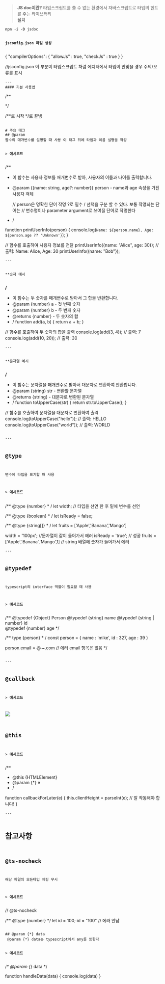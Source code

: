 <blockquote>
<p> <strong>JS doc이란?</strong>
타입스크립트를 쓸 수 없는 환경에서 자바스크립트로 타입의 힌트를 주는 라이브러리<br />
<strong>설치</strong></p>
</blockquote>
<pre><code>npm -i -D jsdoc

**jsconfig.json 파일 생성**</code></pre><p>{
 &quot;compilerOptions&quot;: {
  &quot;allowJs&quot; : true,
  &quot;checkJs&quot; : true
 }
}</p>
<p>//jsconfig.json 이 부분이 타입스크립트 처럼 에디터에서 타입이 안맞을 경우 주의/오류를 표시</p>
<pre><code>---
#### 기본 사용법</code></pre><p>/**</p>
<p>*/ </p>
<p>/**로 시작 */로 끝냄 </p>
<pre><code>
# 주요 태그 
## @param
함수의 매개변수를 설명할 때 사용 이 태그 뒤에 타입과 이름 설명을 작성

&gt; **예시코드**
</code></pre><p>/**</p>
<ul>
<li><p>이 함수는 사용자 정보를 매개변수로 받아, 사용자의 이름과 나이를 출력합니다.</p>
</li>
<li><p>@param {{name: string, age?: number}} person - name과 age 속성을 가진 사용자 객체</p>
<p>// person은 명확한 단어 작명 ?로 필수 / 선택을 구분 할 수 있다. 보통 작명되는 단어는
// 변수명이나 parameter argument로 쓰여질 단어로 작명한다</p>
</li>
<li><p>/</p>
</li>
</ul>
<p>function printUserInfo(person) {
    console.log(<code>Name: ${person.name}, Age: ${person.age ?? 'Unknown'}</code>);
}</p>
<p>// 함수를 호출하여 사용자 정보를 전달
printUserInfo({name: &quot;Alice&quot;, age: 30});  // 출력: Name: Alice, Age: 30
printUserInfo({name: &quot;Bob&quot;});     </p>
<pre><code>---

**숫자 예시 **</code></pre><p>/**</p>
<ul>
<li>이 함수는 두 숫자를 매개변수로 받아서 그 합을 반환합니다.</li>
<li>@param {number} a - 첫 번째 숫자</li>
<li>@param {number} b - 두 번째 숫자</li>
<li>@returns {number} - 두 숫자의 합</li>
<li>/
function add(a, b) {
  return a + b;
}</li>
</ul>
<p>// 함수를 호출하여 두 숫자의 합을 출력
console.log(add(3, 4));  // 출력: 7
console.log(add(10, 20));  // 출력: 30</p>
<pre><code>---

**문자열 예시 **</code></pre><p>/**</p>
<ul>
<li>이 함수는 문자열을 매개변수로 받아서 대문자로 변환하여 반환합니다.</li>
<li>@param {string} str - 변환할 문자열</li>
<li>@returns {string} - 대문자로 변환된 문자열</li>
<li>/
function toUpperCase(str) {
  return str.toUpperCase();
}</li>
</ul>
<p>// 함수를 호출하여 문자열을 대문자로 변환하여 출력
console.log(toUpperCase(&quot;hello&quot;));  // 출력: HELLO
console.log(toUpperCase(&quot;world&quot;));  // 출력: WORLD</p>
<pre><code>
---

## @type
변수에 타입을 표기할 때 사용

&gt; **예시코드**
</code></pre><p>/** @type {number} * /
let width; // 타입을 선언 한 후 밑에 변수를 선언</p>
<p>/** @type {boolean} * /
let isReady = false;</p>
<p>/** @type {string[]} * /
let fruits = ['Apple','Banana','Mango']</p>
<p>width = '100px'; //문자열이 같이 들어가서 에러
isReady = 'true';  // 성공
fruits = ['Apple','Banana','Mango',1] // string 배열에 숫자가 들어가서 에러</p>
<pre><code>---

## @typedef
typescript의 interface 역할이 필요할 때 사용

&gt; **예시코드**
</code></pre><p>/**
@typedef {Object} Person 
@typedef {string} name 
@typedef {string | number} id<br />@typedef {number} age 
*/</p>
<p>/**
type {person} * /
const person = {
 name : 'mike',
 id : 327,
 age : 39
}</p>
<p>person.email = <del>@ ~</del>.com // 에러 email 항목은 없음
*/</p>
<pre><code>
---

## @callback

&gt; **예시코드**

![](https://velog.velcdn.com/images/jioo/post/155e2265-36a3-4ade-88b4-d6d427811466/image.jpg)


## @this

&gt; **예시코드**
</code></pre><p>/**</p>
<ul>
<li>@this {HTMLElement}</li>
<li>@param {*} e</li>
<li>/</li>
</ul>
<p>function callbackForLater(e) {
  this.clientHeight = parseInt(e); // 잘 작동해야 합니다!
}</p>
<pre><code>---

# 참고사항
## @ts-nocheck
해당 파일의 모든타입 체킹 무시

&gt; **예시코드**
</code></pre><p>// @ts-nocheck</p>
<p>/** @type {number} */
let id = 100;
id = &quot;100&quot; // 에러 안남</p>
<pre><code>
## @param {*} data 
 @param {*} data는 typescript에서 any를 뜻한다

 &gt; **예시코드**
</code></pre><p>/<em>* @param {</em>} data */</p>
<p>function handleData(data) {
   console.log(data)
}</p>
<pre><code>



</code></pre>